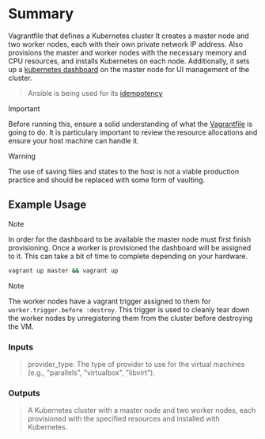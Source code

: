 # Summary

Vagrantfile that defines a Kubernetes cluster It creates a master node and two worker nodes, each with their own private network IP address. Also provisions the master and worker nodes with the necessary memory and CPU resources, and installs Kubernetes on each node. Additionally, it sets up a [kubernetes dashboard](https://kubernetes.io/docs/tasks/access-application-cluster/web-ui-dashboard/) on the master node for UI management of the cluster.

> Ansible is being used for its [idempotency](https://docs.ansible.com/ansible/latest/reference_appendices/glossary.html#term-Idempotency)

> [!IMPORTANT]
> Before running this, ensure a solid understanding of what the [Vagrantfile](./Vagrantfile) is going to do. It is particulary important to review the resource allocations and ensure your host machine can handle it. 

>[!WARNING]
> The use of saving files and states to the host is not a viable production practice and should be replaced with some form of vaulting. 

## Example Usage

>[!NOTE]
> In order for the dashboard to be available the master node must first finish provisioning. Once a worker is provisioned the dashboard will be assigned to it. This can take a bit of time to complete depending on your hardware. 

```sh
vagrant up master && vagrant up
```

>[!NOTE]
> The worker nodes have a vagrant trigger assigned to them for `worker.trigger.before :destroy`. This trigger is used to cleanly tear down the worker nodes by unregistering them from the cluster before destroying the VM.

### Inputs

> provider_type: The type of provider to use for the virtual machines (e.g., "parallels", "virtualbox", "libvirt").

### Outputs

> A Kubernetes cluster with a master node and two worker nodes, each provisioned with the specified resources and installed with Kubernetes.
